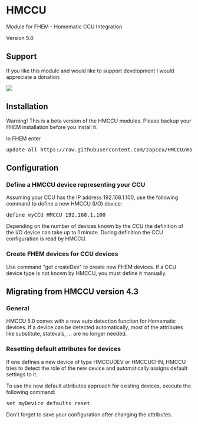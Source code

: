 # HMCCU
Module for FHEM - Homematic CCU Integration

Version 5.0

<h2>Support</h2>
If you like this module and would like to support development I would appreciate a donation:

<a href="https://www.paypal.com/donate/?hosted_button_id=W87R5VAFLE6M6"><img src="https://www.paypalobjects.com/en_US/i/btn/btn_donate_LG.gif"></a>

<h2>Installation</h2>
Warning! This is a beta version of the HMCCU modules. Please backup your FHEM installation before you install it.

In FHEM enter
<pre>update all https://raw.githubusercontent.com/zapccu/HMCCU/master/controls_HMCCU.txt</pre>

<h2>Configuration</h2>
<h3>Define a HMCCU device representing your CCU</h3>
Assuming your CCU has the IP address 192.168.1.100, use the following command to define a new HMCCU (I/O) device:
<pre>define myCCU HMCCU 192.168.1.100</pre>
Depending on the number of devices known by the CCU the definition of the I/O device can take up to 1 minute. During 
definition the CCU configuration is read by HMCCU.

<h3>Create FHEM devices for CCU devices</h3>
Use command "get createDev" to create new FHEM devices. If a CCU device type is not known by HMCCU, you must define
it manually.

<h2>Migrating from HMCCU version 4.3</h2>
<h3>General</h3>
HMCCU 5.0 comes with a new auto detection function for Homematic devices. If a device can be detected automatically, most
of the attributes like substitute, statevals, ... are no longer needed.
<h3>Resetting default attributes for devices</h3>
If one defines a new device of type HMCCUDEV or HMCCUCHN, HMCCU tries to detect the role of the new device and automatically assigns default settings to it.

To use the new default attributes approach for existing devices, execute the following command:

<pre>set myDevice defaults reset</pre>

Don't forget to save your configuration after changing the attributes.
